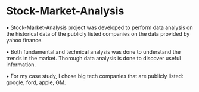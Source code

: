 # Stock-Market-Analysis

• Stock-Market-Analysis project was developed to perform data analysis on the historical data of the publicly listed companies on the data provided by yahoo finance.

• Both fundamental and technical analysis was done to understand the trends in the market. Thorough data analysis is done to discover useful information.

• For my case study, I chose big tech companies that are publicly listed: google, ford, apple, GM.
